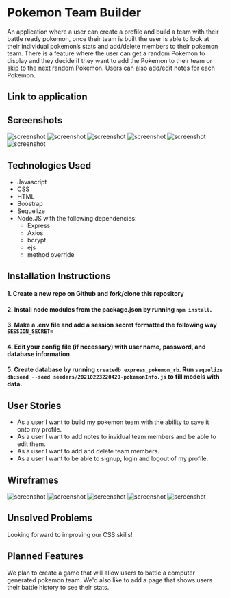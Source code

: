 # Pokemon Team Builder
An application where a user can create a profile and build a team with their battle ready pokemon, once their team is built the user is able to look at their individual pokemon’s stats and add/delete members to their pokemon team. There is a feature where the user can get a random Pokemon to display and they decide if they want to add the Pokemon to their team or skip to the next random Pokemon. Users can also add/edit notes for each Pokemon.

## Link to application


## Screenshots
![screenshot](/public/assets/page_1.jpg)
![screenshot](/public/assets/page_2.jpg)
![screenshot](/public/assets/page_3.jpg)
![screenshot](/public/assets/page_4.jpg)
![screenshot](/public/assets/page_5.jpg)
![screenshot](/public/assets/page_6.jpg)

## Technologies Used
* Javascript
* CSS
* HTML
* Boostrap 
* Sequelize
* Node.JS with the following dependencies: 
    * Express 
    * Axios
    * bcrypt
    * ejs
    * method override

## Installation Instructions 
#### 1. Create a new repo on Github and fork/clone this repository 

#### 2. Install node modules from the package.json by running `npm install`. 

#### 3. Make a .env file and add a session secret formatted the following way `SESSION_SECRET= `

#### 4. Edit your config file (if necessary) with user name, password, and database information.

#### 5. Create database by running `createdb express_pokemon_rb`. Run `sequelize db:seed --seed seeders/20210223220429-pokemonInfo.js` to fill models with data. 


## User Stories
* As a user I want to build my pokemon team with the ability to save it onto my profile. 
* As a user I want to add notes to invidual team members and be able to edit them. 
* As a user I want to add and delete team members. 
* As a user I want to be able to signup, login and logout of my profile. 


## Wireframes
![screenshot](/public/assets/home_page.jpg)
![screenshot](/public/assets/first_round.jpg)
![screenshot](/public/assets/round_2.jpg)
![screenshot](/public/assets/search_and_add.jpg)
![screenshot](/public/assets/choose_by_type.jpg)

## Unsolved Problems
Looking forward to improving our CSS skills! 

## Planned Features 
We plan to create a game that will allow users to battle a computer generated pokemon team. We'd also like to add a page that shows users their battle history to see their stats. 